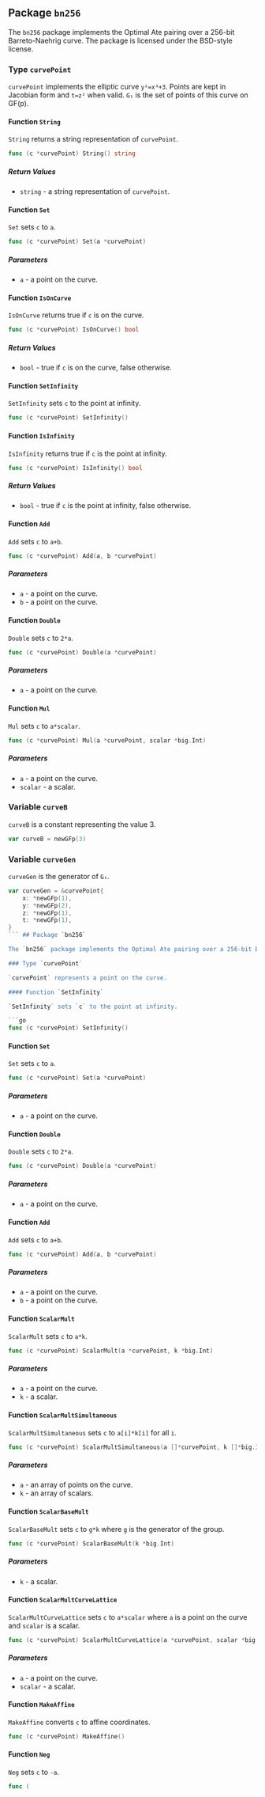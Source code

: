 ## Package `bn256`

The `bn256` package implements the Optimal Ate pairing over a 256-bit Barreto-Naehrig curve. The package is licensed under the BSD-style license.

### Type `curvePoint`

`curvePoint` implements the elliptic curve `y²=x³+3`. Points are kept in Jacobian form and `t=z²` when valid. `G₁` is the set of points of this curve on GF(p).

#### Function `String`

`String` returns a string representation of `curvePoint`.

```go
func (c *curvePoint) String() string
```

##### Return Values

- `string` - a string representation of `curvePoint`.

#### Function `Set`

`Set` sets `c` to `a`.

```go
func (c *curvePoint) Set(a *curvePoint)
```

##### Parameters

- `a` - a point on the curve.

#### Function `IsOnCurve`

`IsOnCurve` returns true if `c` is on the curve.

```go
func (c *curvePoint) IsOnCurve() bool
```

##### Return Values

- `bool` - true if `c` is on the curve, false otherwise.

#### Function `SetInfinity`

`SetInfinity` sets `c` to the point at infinity.

```go
func (c *curvePoint) SetInfinity()
```

#### Function `IsInfinity`

`IsInfinity` returns true if `c` is the point at infinity.

```go
func (c *curvePoint) IsInfinity() bool
```

##### Return Values

- `bool` - true if `c` is the point at infinity, false otherwise.

#### Function `Add`

`Add` sets `c` to `a+b`.

```go
func (c *curvePoint) Add(a, b *curvePoint)
```

##### Parameters

- `a` - a point on the curve.
- `b` - a point on the curve.

#### Function `Double`

`Double` sets `c` to `2*a`.

```go
func (c *curvePoint) Double(a *curvePoint)
```

##### Parameters

- `a` - a point on the curve.

#### Function `Mul`

`Mul` sets `c` to `a*scalar`.

```go
func (c *curvePoint) Mul(a *curvePoint, scalar *big.Int)
```

##### Parameters

- `a` - a point on the curve.
- `scalar` - a scalar.

### Variable `curveB`

`curveB` is a constant representing the value 3.

```go
var curveB = newGFp(3)
```

### Variable `curveGen`

`curveGen` is the generator of `G₁`.

```go
var curveGen = &curvePoint{
	x: *newGFp(1),
	y: *newGFp(2),
	z: *newGFp(1),
	t: *newGFp(1),
}
``` ## Package `bn256`

The `bn256` package implements the Optimal Ate pairing over a 256-bit Barreto-Naehrig curve. The package is licensed under the BSD-style license.

### Type `curvePoint`

`curvePoint` represents a point on the curve.

#### Function `SetInfinity`

`SetInfinity` sets `c` to the point at infinity.

```go
func (c *curvePoint) SetInfinity()
```

#### Function `Set`

`Set` sets `c` to `a`.

```go
func (c *curvePoint) Set(a *curvePoint)
```

##### Parameters

- `a` - a point on the curve.

#### Function `Double`

`Double` sets `c` to `2*a`.

```go
func (c *curvePoint) Double(a *curvePoint)
```

##### Parameters

- `a` - a point on the curve.

#### Function `Add`

`Add` sets `c` to `a+b`.

```go
func (c *curvePoint) Add(a, b *curvePoint)
```

##### Parameters

- `a` - a point on the curve.
- `b` - a point on the curve.

#### Function `ScalarMult`

`ScalarMult` sets `c` to `a*k`.

```go
func (c *curvePoint) ScalarMult(a *curvePoint, k *big.Int)
```

##### Parameters

- `a` - a point on the curve.
- `k` - a scalar.

#### Function `ScalarMultSimultaneous`

`ScalarMultSimultaneous` sets `c` to `a[i]*k[i]` for all `i`.

```go
func (c *curvePoint) ScalarMultSimultaneous(a []*curvePoint, k []*big.Int)
```

##### Parameters

- `a` - an array of points on the curve.
- `k` - an array of scalars.

#### Function `ScalarBaseMult`

`ScalarBaseMult` sets `c` to `g*k` where `g` is the generator of the group.

```go
func (c *curvePoint) ScalarBaseMult(k *big.Int)
```

##### Parameters

- `k` - a scalar.

#### Function `ScalarMultCurveLattice`

`ScalarMultCurveLattice` sets `c` to `a*scalar` where `a` is a point on the curve and `scalar` is a scalar.

```go
func (c *curvePoint) ScalarMultCurveLattice(a *curvePoint, scalar *big.Int)
```

##### Parameters

- `a` - a point on the curve.
- `scalar` - a scalar.

#### Function `MakeAffine`

`MakeAffine` converts `c` to affine coordinates.

```go
func (c *curvePoint) MakeAffine()
```

#### Function `Neg`

`Neg` sets `c` to `-a`.

```go
func (